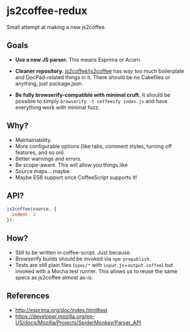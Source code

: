 # js2coffee-redux

Small attempt at making a new js2coffee.

## Goals

 * __Use a new JS parser.__
   This means Esprima or Acorn.

 * __Cleaner repository.__
   [js2coffee/js2coffee] has way too much boilerplate and DocPad-related things 
   in it. There should be no Cakefiles or anything, just package.json.

 * __Be fully browserify-compatible with minimal cruft.__
   It should be possible to simply `browserify -t coffeeify index.js` and have 
   everything work with minimal fuzz.

## Why?

 - Maintainability.
 - More configurable options (like tabs, comment styles, turning off features, 
     and so on).
 - Better warnings and errors.
 - Be scope-aware. This will allow you things like
 - Source maps... maybe.
 - Maybe ES6 support once CoffeeScript supports it!

## API?

```js
js2coffee(source, {
  indent: 2
});
```

## How?

 - Still to be written in coffee-script. Just because.
 - Browserify builds should be invoked via `npm prepublish`.
 - Tests are still plain files (`spec/*` with `input.js`+`output.coffee`)
   but invoked with a Mocha test runner. This allows us to reuse the same specs
   as js2coffee almost as-is.

[js2coffee/js2coffee]: https://github.com/js2coffee/js2coffee

## References

 - http://esprima.org/doc/index.html#ast
 - https://developer.mozilla.org/en-US/docs/Mozilla/Projects/SpiderMonkey/Parser_API
